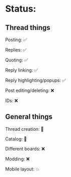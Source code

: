 # Status:

## Thread things

Posting: :white_check_mark:

Replies: :white_check_mark:

Quoting: :white_check_mark:

Reply linking: :white_check_mark:

Reply highlighting/popups: :white_check_mark:

Post editing/deleting: :x:

IDs: :x:

## General things

Thread creation: :construction:

Catalog: :construction:

Different boards: :x:

Modding: :x:

Mobile layout: :boom: